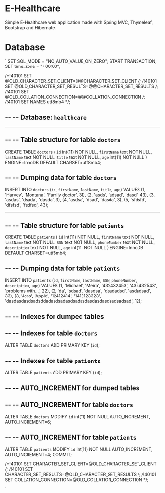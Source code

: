# E-Healthcare
Simple E-Healthcare web application made with Spring MVC, Thymeleaf, Bootstrap and Hibernate.

# Database

`
SET SQL_MODE = "NO_AUTO_VALUE_ON_ZERO";
START TRANSACTION;
SET time_zone = "+00:00";


/*!40101 SET @OLD_CHARACTER_SET_CLIENT=@@CHARACTER_SET_CLIENT */;
/*!40101 SET @OLD_CHARACTER_SET_RESULTS=@@CHARACTER_SET_RESULTS */;
/*!40101 SET @OLD_COLLATION_CONNECTION=@@COLLATION_CONNECTION */;
/*!40101 SET NAMES utf8mb4 */;

--
-- Database: `healthcare`
--

-- --------------------------------------------------------

--
-- Table structure for table `doctors`
--

CREATE TABLE `doctors` (
  `id` int(11) NOT NULL,
  `firstName` text NOT NULL,
  `lastName` text NOT NULL,
  `title` text NOT NULL,
  `age` int(11) NOT NULL
) ENGINE=InnoDB DEFAULT CHARSET=utf8mb4;

--
-- Dumping data for table `doctors`
--

INSERT INTO `doctors` (`id`, `firstName`, `lastName`, `title`, `age`) VALUES
(1, 'Harvey', 'Montana', 'Family doctor', 31),
(2, 'asds', 'adsad', 'dasd', 43),
(3, 'asdas', 'dsada', 'dasda', 3),
(4, 'asdsa', 'dsad', 'dasda', 3),
(5, 'sfdsfd', 'dfsfsd', 'fsdfsd', 43);

-- --------------------------------------------------------

--
-- Table structure for table `patients`
--

CREATE TABLE `patients` (
  `id` int(11) NOT NULL,
  `firstName` text NOT NULL,
  `lastName` text NOT NULL,
  `SSN` text NOT NULL,
  `phoneNumber` text NOT NULL,
  `description` text NOT NULL,
  `age` int(11) NOT NULL
) ENGINE=InnoDB DEFAULT CHARSET=utf8mb4;

--
-- Dumping data for table `patients`
--

INSERT INTO `patients` (`id`, `firstName`, `lastName`, `SSN`, `phoneNumber`, `description`, `age`) VALUES
(1, 'Michael', 'Meira', '432432453', '435432543', 'problems with...', 22),
(2, 'da', 'sdsad', 'dasdsa', 'dsadadsd', 'asdadsad', 33),
(3, 'Jess', 'Apple', '12412414', '1412123323', 'dasdasdasdsadsddadasdsadasdsadasdasdasdasdsadsadsad', 12);

--
-- Indexes for dumped tables
--

--
-- Indexes for table `doctors`
--
ALTER TABLE `doctors`
  ADD PRIMARY KEY (`id`);

--
-- Indexes for table `patients`
--
ALTER TABLE `patients`
  ADD PRIMARY KEY (`id`);

--
-- AUTO_INCREMENT for dumped tables
--

--
-- AUTO_INCREMENT for table `doctors`
--
ALTER TABLE `doctors`
  MODIFY `id` int(11) NOT NULL AUTO_INCREMENT, AUTO_INCREMENT=6;

--
-- AUTO_INCREMENT for table `patients`
--
ALTER TABLE `patients`
  MODIFY `id` int(11) NOT NULL AUTO_INCREMENT, AUTO_INCREMENT=4;
COMMIT;

/*!40101 SET CHARACTER_SET_CLIENT=@OLD_CHARACTER_SET_CLIENT */;
/*!40101 SET CHARACTER_SET_RESULTS=@OLD_CHARACTER_SET_RESULTS */;
/*!40101 SET COLLATION_CONNECTION=@OLD_COLLATION_CONNECTION */;

`
